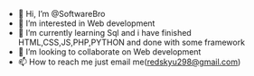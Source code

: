 - 👋 Hi, I’m @SoftwareBro
- 👀 I’m interested in Web development 
- 🌱 I’m currently learning Sql and i have finished HTML,CSS,JS,PHP,PYTHON and done with some framework
- 💞️ I’m looking to collaborate on Web development
- 📫 How to reach me just email me(redskyu298@gmail.com)

<!---
SoftwareBro/SoftwareBro is a ✨ special ✨ repository because its `README.md` (this file) appears on your GitHub profile.
You can click the Preview link to take a look at your changes.
--->
